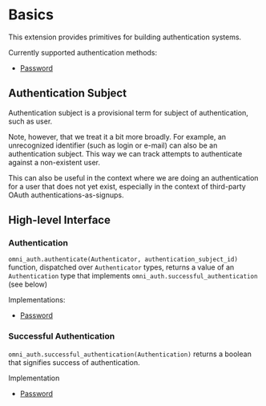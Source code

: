 # Basics

This extension provides primitives for building authentication systems.

Currently supported authentication methods:

* [Password](password.md)

## Authentication Subject

Authentication subject is a provisional term for subject of authentication, such as user.

Note, however, that we treat it a bit more broadly. For example, an unrecognized identifier (such as login
or e-mail) can also be an authentication subject. This way we can track attempts to authenticate against
a non-existent user.

This can also be useful in the context where we are doing an authentication for a user that does not yet exist,
especially in the context of third-party OAuth authentications-as-signups.

## High-level Interface

### Authentication

`omni_auth.authenticate(Authenticator, authentication_subject_id)` function, dispatched over `Authenticator` types,
returns a value of an `Authentication` type that implements `omni_auth.successful_authentication` (see below)

Implementations:

* [Password](password.md#authenticating)

### Successful Authentication

`omni_auth.successful_authentication(Authentication)` returns a boolean that signifies success of authentication.

Implementation

* [Password](password.md#authenticating)



